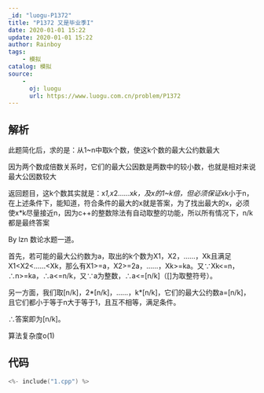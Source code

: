 ```yaml
---
_id: "luogu-P1372"
title: "P1372 又是毕业季I"
date: 2020-01-01 15:22
update: 2020-01-01 15:22
author: Rainboy
tags:
    - 模拟
catalog: 模拟
source: 
    - 
      oj: luogu
      url: https://www.luogu.com.cn/problem/P1372
---
```


## 解析

此题简化后，求的是：从1~n中取k个数，使这k个数的最大公约数最大

因为两个数成倍数关系时，它们的最大公因数是两数中的较小数，也就是相对来说最大公因数较大

返回题目，这k个数其实就是：x*1,x*2......x*k，及x的1~k倍，但必须保证x*k小于n，在上述条件下，能知道，符合条件的最大的x就是答案，为了找出最大的x，必须使x*k尽量接近n，因为c++的整数除法有自动取整的功能，所以所有情况下，n/k都是最终答案

By lzn 数论水题一道。


首先，若可能的最大公约数为a，取出的k个数为X1，X2，……，Xk且满足X1<X2<……<Xk，那么有X1>=a，X2>=2a，……，Xk>=ka。又∵Xk<=n，∴n>=ka，∴a<=n/k，又∵a为整数，∴a<=[n/k]（[]为取整符号）。

另一方面，我们取[n/k]，2*[n/k]，……，k*[n/k]，它们的最大公约数a=[n/k]，且它们都小于等于n大于等于1，且互不相等，满足条件。

∴答案即为[n/k]。

算法复杂度o(1)


## 代码

```c
<%- include("1.cpp") %>
```
